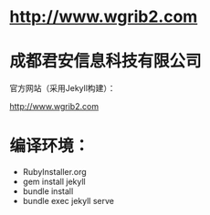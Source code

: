 # http://www.wgrib2.com

# 成都君安信息科技有限公司

官方网站（采用Jekyll构建）：

http://www.wgrib2.com



# 编译环境：

- RubyInstaller.org
- gem install jekyll
- bundle install
- bundle exec jekyll serve